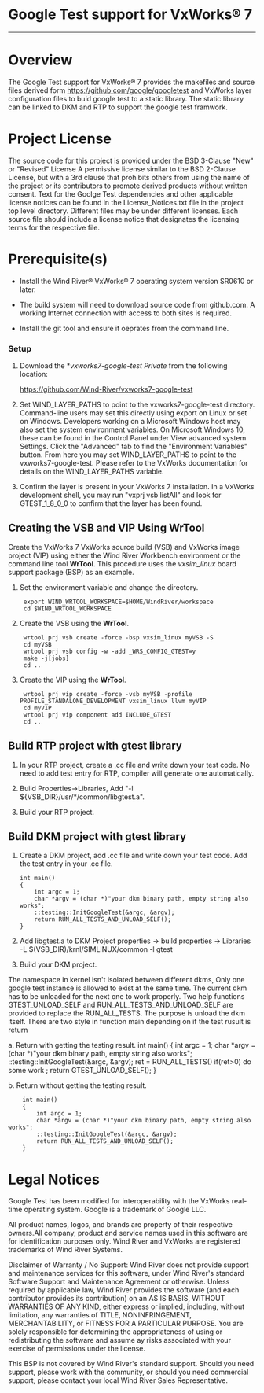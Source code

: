 Google Test support for VxWorks® 7
===
---

# Overview

The Google Test support for VxWorks® 7 provides the makefiles and source 
files derived form https://github.com/google/googletest and VxWorks layer
configuration files to buid google test to a static library. The static 
library can be linked to DKM and RTP to support the google test framwork.

# Project License

The source code for this project is provided under the BSD 3-Clause "New" or 
"Revised" License A permissive license similar to the BSD 2-Clause License, 
but with a 3rd clause that prohibits others from using the name of the project
or its contributors to promote derived products without written consent.
Text for the Goolge Test dependencies and other applicable license notices can
be found in the License_Notices.txt file in the project top level directory. 
Different files may be under different licenses. Each source file should 
include a license notice that designates the licensing terms for the respective
file.

# Prerequisite(s)

* Install the Wind River® VxWorks® 7 operating system version SR0610 or later.

* The build system will need to download source code from github.com.  A
  working Internet connection with access to both sites is required.

* Install the git tool and ensure it oeprates from the command line.

### Setup

1. Download the **vxworks7-google-test Private* from the following location:

   https://github.com/Wind-River/vxworks7-google-test

2. Set WIND_LAYER_PATHS to point to the vxworks7-google-test directory. 
Command-line users may set this directly using export on Linux or set on 
Windows. Developers working on a Microsoft Windows host may also set the system
environment variables. On Microsoft Windows 10, these can be found in the 
Control Panel under View advanced system Settings. Click the "Advanced" tab to
find the "Environment Variables" button. From here you may set WIND_LAYER_PATHS
to point to the vxworks7-google-test. Please refer to the VxWorks 
documentation for details on the WIND_LAYER_PATHS variable.

2. Confirm the layer is present in your VxWorks 7 installation. In a VxWorks 
development shell, you may run "vxprj vsb listAll" and look for GTEST_1_8_0_0
to confirm that the layer has been found.


## Creating the VSB and VIP Using WrTool

Create the VxWorks 7 VxWorks source build (VSB) and VxWorks image project (VIP) using either the Wind River Workbench environment or the command line tool **WrTool**. This procedure uses the *vxsim_linux* board support package (BSP) as an example.  

1. Set the environment variable and change the directory.

        export WIND_WRTOOL_WORKSPACE=$HOME/WindRiver/workspace   
        cd $WIND_WRTOOL_WORKSPACE

2. Create the VSB using the **WrTool**.

        wrtool prj vsb create -force -bsp vxsim_linux myVSB -S
        cd myVSB
        wrtool prj vsb config -w -add _WRS_CONFIG_GTEST=y
        make -j[jobs]  
        cd ..

3. Create the VIP using the **WrTool**.

        wrtool prj vip create -force -vsb myVSB -profile PROFILE_STANDALONE_DEVELOPMENT vxsim_linux llvm myVIP
        cd myVIP
        wrtool prj vip component add INCLUDE_GTEST
        cd ..


## Build RTP project with gtest library

1.  In your RTP project, create a .cc file and write down your test code. 
    No need to add test entry for RTP, compiler will generate one automatically.

2.  Build Properties->Libraries, Add "-l ${VSB_DIR}/usr/*/common/libgtest.a". 

3.  Build your RTP project.


## Build DKM project with gtest library

1.  Create a DKM project, add .cc file and write down your test code. Add the test entry in your .cc file. 

        int main()
        {
            int argc = 1;
            char *argv = (char *)"your dkm binary path, empty string also works";
            ::testing::InitGoogleTest(&argc, &argv);
            return RUN_ALL_TESTS_AND_UNLOAD_SELF();
        }
   
2.  Add libgtest.a to DKM Project properties -> build properties -> Libraries
        -L $(VSB_DIR)/krnl/SIMLINUX/common
        -l gtest

3.  Build your DKM project.


The namespace in kernel isn't isolated between different dkms, Only one google test instance is allowed 
to exist at the same time. The current dkm has to be unloaded for the next one to work properly.
Two help functions GTEST_UNLOAD_SELF and RUN_ALL_TESTS_AND_UNLOAD_SELF are provided to
replace the  RUN_ALL_TESTS. The purpose is unload the dkm itself.
There are two style in function main depending on if the test rusult is return

a. Return with getting the testing result.
        int main()
        {
            int argc = 1;
            char *argv = (char *)"your dkm binary path, empty string also works";
            ::testing::InitGoogleTest(&argc, &argv);
            ret = RUN_ALL_TESTS()
            if(ret>0)
            do some work ;
            return GTEST_UNLOAD_SELF();
        }
 
b.  Return without getting the testing result.

        int main()
        {
            int argc = 1;
            char *argv = (char *)"your dkm binary path, empty string also works";
            ::testing::InitGoogleTest(&argc, &argv);
            return RUN_ALL_TESTS_AND_UNLOAD_SELF();
        }


# Legal Notices

Google Test has been modified for interoperability with the VxWorks real-time
operating system. Google is a trademark of Google LLC.

All product names, logos, and brands are property of their respective owners.All
company, product and service names used in this software are for identification
purposes only. Wind River and VxWorks are registered trademarks of Wind River
Systems.

Disclaimer of Warranty / No Support: Wind River does not provide support and
maintenance services for this software, under Wind River's standard Software
Support and Maintenance Agreement or otherwise. Unless required by applicable
law, Wind River provides the software (and each contributor provides its
contribution) on an AS IS BASIS, WITHOUT WARRANTIES OF ANY KIND, either express
or implied, including, without limitation, any warranties of TITLE,
NONINFRINGEMENT, MERCHANTABILITY, or FITNESS FOR A PARTICULAR PURPOSE. You are
solely responsible for determining the appropriateness of using or
redistributing the software and assume ay risks associated with your exercise of
permissions under the license.

This BSP is not covered by Wind River's standard support. Should you need
support, please work with the community, or should you need commercial support,
please contact your local Wind River Sales Representative.


